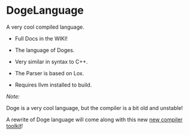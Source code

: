 # DogeLanguage
A very cool compiled language.

- Full Docs in the WIKI!

- The language of Doges.

- Very similar in syntax to C++.

- The Parser is based on Lox.

- Requires llvm installed to build.

*Note:*

Doge is a very cool language, but the compiler is a bit old and unstable! 

A rewrite of Doge language will come along with this new [new compiler toolkit](https://github.com/PhilipPragerUrbina/Lexicographer)!


